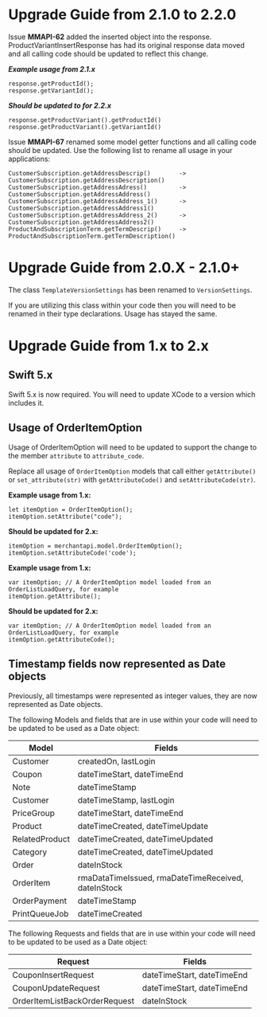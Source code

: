 # Upgrade Guide from 2.1.0 to 2.2.0

Issue **MMAPI-62** added the inserted object into the response. ProductVariantInsertResponse has had its original response data moved and all calling code should be updated to reflect this change.

***Example usage from 2.1.x***

	response.getProductId();
	response.getVariantId();

***Should be updated to for 2.2.x***
	
	response.getProductVariant().getProductId()
	response.getProductVariant().getVariantId()

Issue **MMAPI-67** renamed some model getter functions and all calling code should be updated. Use the following list to rename all usage in your applications:

	CustomerSubscription.getAddressDescrip() 		-> CustomerSubscription.getAddressDescription()
	CustomerSubscription.getAddressAdress() 		-> CustomerSubscription.getAddressAddress()
	CustomerSubscription.getAddressAddress_1()		-> CustomerSubscription.getAddressAddress1()
	CustomerSubscription.getAddressAddress_2()		-> CustomerSubscription.getAddressAddress2()
	ProductAndSubscriptionTerm.getTermDescrip()		-> ProductAndSubscriptionTerm.getTermDescription()

# Upgrade Guide from 2.0.X - 2.1.0+

The class `TemplateVersionSettings` has been renamed to `VersionSettings`.

If you are utilizing this class within your code then you will need to be renamed in their type declarations. Usage has stayed the same.

# Upgrade Guide from 1.x to 2.x

## Swift 5.x

Swift 5.x is now required. You will need to update XCode to a version which includes it.

## Usage of OrderItemOption

Usage of OrderItemOption will need to be updated to support the change to the member `attribute` to `attribute_code`.

Replace all usage of `OrderItemOption` models that call either `getAttribute()` or `set_attribute(str)` with `getAttributeCode()` and `setAttributeCode(str)`.

**Example usage from 1.x:**

    let itemOption = OrderItemOption();
    itemOption.setAttribute("code");

**Should be updated for 2.x:**

    itemOption = merchantapi.model.OrderItemOption();
    itemOption.setAttributeCode('code');

**Example usage from 1.x:**

	var itemOption; // A OrderItemOption model loaded from an OrderListLoadQuery, for example
	itemOption.getAttribute();

**Should be updated for 2.x:**

	var itemOption; // A OrderItemOption model loaded from an OrderListLoadQuery, for example
	itemOption.getAttributeCode();

## Timestamp fields now represented as Date objects

 Previously, all timestamps were represented as integer values, they are now represented as Date objects.

The following Models and fields that are in use within your code will need to be updated to be used as a Date object:

| Model | Fields  |
|--|--|
| Customer | createdOn, lastLogin |
| Coupon | dateTimeStart, dateTimeEnd |
| Note | dateTimeStamp |
| Customer | dateTimeStamp, lastLogin |
| PriceGroup | dateTimeStart, dateTimeEnd |
| Product | dateTimeCreated, dateTimeUpdate |
| RelatedProduct | dateTimeCreated, dateTimeUpdated |
| Category | dateTimeCreated, dateTimeUpdated |
| Order | dateInStock |
| OrderItem | rmaDataTimeIssued, rmaDateTimeReceived, dateInStock |
| OrderPayment | dateTimeStamp |
| PrintQueueJob | dateTimeCreated |
	

The following Requests and fields that are in use within your code will need to be updated to be used as a Date object:

| Request | Fields  |
|--|--|
| CouponInsertRequest | dateTimeStart, dateTimeEnd |
| CouponUpdateRequest | dateTimeStart, dateTimeEnd |
| OrderItemListBackOrderRequest | dateInStock |
